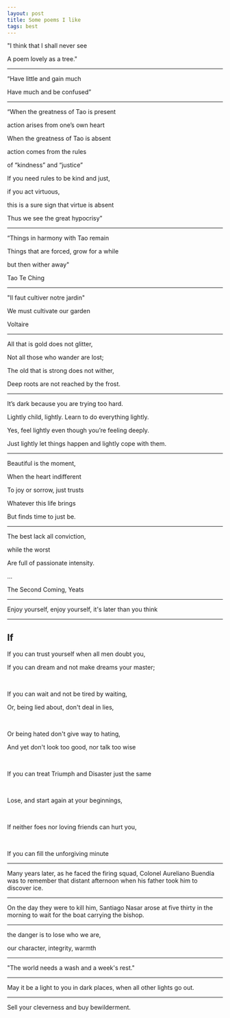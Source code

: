 ```yaml
---
layout: post
title: Some poems I like 
tags: best 
---
```



"I think that I shall never see

A poem lovely as a tree."

---

“Have little and gain much

Have much and be confused”

---

“When the greatness of Tao is present

action arises from one’s own heart

When the greatness of Tao is absent

action comes from the rules

of “kindness” and “justice”

If you need rules to be kind and just,

if you act virtuous,

this is a sure sign that virtue is absent

Thus we see the great hypocrisy”

---

“Things in harmony with Tao remain

Things that are forced, grow for a while

but then wither away"

Tao Te Ching

---

"Il faut cultiver notre jardin"

We must cultivate our garden 

Voltaire

---

All that is gold does not glitter,

Not all those who wander are lost;

The old that is strong does not wither,

Deep roots are not reached by the frost.


---

It’s dark because you are trying too hard.

Lightly child, lightly. Learn to do everything lightly.

Yes, feel lightly even though you’re feeling deeply.

Just lightly let things happen and lightly cope with them.

---

Beautiful is the moment,

When the heart indifferent

To joy or sorrow, just trusts

Whatever this life brings

But finds time to just be.

---

The best lack all conviction, 

while the worst

Are full of passionate intensity.

...

The Second Coming, Yeats


---


Enjoy yourself, enjoy yourself, it's later than you think


---

## If


If you can trust yourself when all men doubt you,

If you can dream and not make dreams your master;

<br>

If you can wait and not be tired by waiting,

Or, being lied about, don't deal in lies,

<br>

Or being hated don't give way to hating,

And yet don't look too good, nor talk too wise

<br>

If you can treat Triumph and Disaster just the same

<br>

Lose, and start again at your beginnings,

<br>

If neither foes nor loving friends can hurt you,

<br>

If you can fill the unforgiving minute


---


Many years later, as he faced the firing squad, Colonel Aureliano Buendía was to remember that distant afternoon when his father took him to discover ice.

---

On the day they were to kill him, Santiago Nasar arose at five thirty in the morning to wait for the boat carrying the bishop.

---

the danger is to lose who we are,

our character, integrity, warmth

---

"The world needs a wash and a week's rest."

---

May it be a light to you in dark places, when all other lights go out.

---

Sell your cleverness and buy bewilderment.
